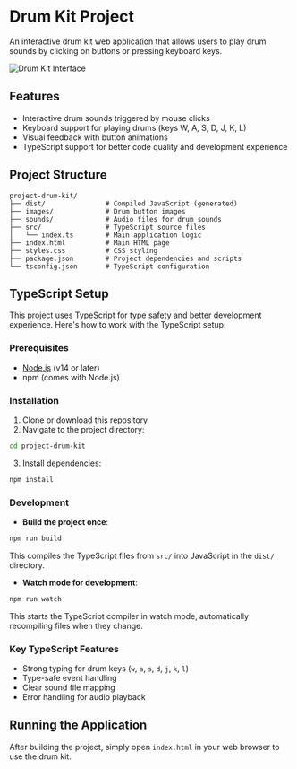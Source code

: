 # Drum Kit Project

An interactive drum kit web application that allows users to play drum sounds by clicking on buttons or pressing keyboard keys.

![Drum Kit Interface](images/kit-preview.png)

## Features

- Interactive drum sounds triggered by mouse clicks
- Keyboard support for playing drums (keys W, A, S, D, J, K, L)
- Visual feedback with button animations
- TypeScript support for better code quality and development experience

## Project Structure

```
project-drum-kit/
├── dist/               # Compiled JavaScript (generated)
├── images/             # Drum button images
├── sounds/             # Audio files for drum sounds
├── src/                # TypeScript source files
│   └── index.ts        # Main application logic
├── index.html          # Main HTML page
├── styles.css          # CSS styling
├── package.json        # Project dependencies and scripts
└── tsconfig.json       # TypeScript configuration
```

## TypeScript Setup

This project uses TypeScript for type safety and better development experience. Here's how to work with the TypeScript setup:

### Prerequisites

- [Node.js](https://nodejs.org/) (v14 or later)
- npm (comes with Node.js)

### Installation

1. Clone or download this repository
2. Navigate to the project directory:
 ```bash
 cd project-drum-kit
 ```
3. Install dependencies:
 ```bash
 npm install
 ```

### Development

- **Build the project once**:
 ```bash
 npm run build
 ```
 This compiles the TypeScript files from `src/` into JavaScript in the `dist/` directory.

- **Watch mode for development**:
 ```bash
 npm run watch
 ```
 This starts the TypeScript compiler in watch mode, automatically recompiling files when they change.

### Key TypeScript Features

- Strong typing for drum keys (`w`, `a`, `s`, `d`, `j`, `k`, `l`)
- Type-safe event handling
- Clear sound file mapping
- Error handling for audio playback

## Running the Application

After building the project, simply open `index.html` in your web browser to use the drum kit.

